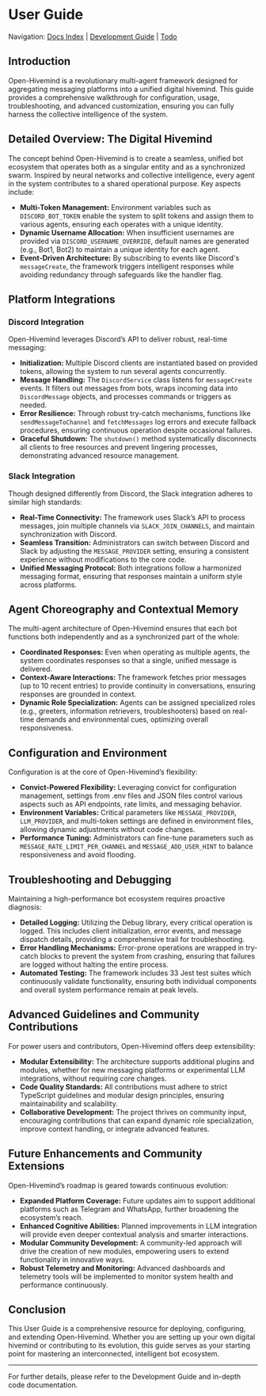 # User Guide

Navigation: [Docs Index](../README.md) | [Development Guide](development.md) | [Todo](todo.md)


## Introduction
Open-Hivemind is a revolutionary multi-agent framework designed for aggregating messaging platforms into a unified digital hivemind. This guide provides a comprehensive walkthrough for configuration, usage, troubleshooting, and advanced customization, ensuring you can fully harness the collective intelligence of the system.

## Detailed Overview: The Digital Hivemind
The concept behind Open-Hivemind is to create a seamless, unified bot ecosystem that operates both as a singular entity and as a synchronized swarm. Inspired by neural networks and collective intelligence, every agent in the system contributes to a shared operational purpose. Key aspects include:
- **Multi-Token Management:** Environment variables such as `DISCORD_BOT_TOKEN` enable the system to split tokens and assign them to various agents, ensuring each operates with a unique identity.
- **Dynamic Username Allocation:** When insufficient usernames are provided via `DISCORD_USERNAME_OVERRIDE`, default names are generated (e.g., Bot1, Bot2) to maintain a unique identity for each agent.
- **Event-Driven Architecture:** By subscribing to events like Discord's `messageCreate`, the framework triggers intelligent responses while avoiding redundancy through safeguards like the handler flag.

## Platform Integrations

### Discord Integration
Open-Hivemind leverages Discord’s API to deliver robust, real-time messaging:
- **Initialization:** Multiple Discord clients are instantiated based on provided tokens, allowing the system to run several agents concurrently.
- **Message Handling:** The `DiscordService` class listens for `messageCreate` events. It filters out messages from bots, wraps incoming data into `DiscordMessage` objects, and processes commands or triggers as needed.
- **Error Resilience:** Through robust try-catch mechanisms, functions like `sendMessageToChannel` and `fetchMessages` log errors and execute fallback procedures, ensuring continuous operation despite occasional failures.
- **Graceful Shutdown:** The `shutdown()` method systematically disconnects all clients to free resources and prevent lingering processes, demonstrating advanced resource management.

### Slack Integration
Though designed differently from Discord, the Slack integration adheres to similar high standards:
- **Real-Time Connectivity:** The framework uses Slack’s API to process messages, join multiple channels via `SLACK_JOIN_CHANNELS`, and maintain synchronization with Discord.
- **Seamless Transition:** Administrators can switch between Discord and Slack by adjusting the `MESSAGE_PROVIDER` setting, ensuring a consistent experience without modifications to the core code.
- **Unified Messaging Protocol:** Both integrations follow a harmonized messaging format, ensuring that responses maintain a uniform style across platforms.

## Agent Choreography and Contextual Memory
The multi-agent architecture of Open-Hivemind ensures that each bot functions both independently and as a synchronized part of the whole:
- **Coordinated Responses:** Even when operating as multiple agents, the system coordinates responses so that a single, unified message is delivered.
- **Context-Aware Interactions:** The framework fetches prior messages (up to 10 recent entries) to provide continuity in conversations, ensuring responses are grounded in context.
- **Dynamic Role Specialization:** Agents can be assigned specialized roles (e.g., greeters, information retrievers, troubleshooters) based on real-time demands and environmental cues, optimizing overall responsiveness.

## Configuration and Environment
Configuration is at the core of Open-Hivemind’s flexibility:
- **Convict-Powered Flexibility:** Leveraging convict for configuration management, settings from .env files and JSON files control various aspects such as API endpoints, rate limits, and messaging behavior.
- **Environment Variables:** Critical parameters like `MESSAGE_PROVIDER`, `LLM_PROVIDER`, and multi-token settings are defined in environment files, allowing dynamic adjustments without code changes.
- **Performance Tuning:** Administrators can fine-tune parameters such as `MESSAGE_RATE_LIMIT_PER_CHANNEL` and `MESSAGE_ADD_USER_HINT` to balance responsiveness and avoid flooding.

## Troubleshooting and Debugging
Maintaining a high-performance bot ecosystem requires proactive diagnosis:
- **Detailed Logging:** Utilizing the Debug library, every critical operation is logged. This includes client initialization, error events, and message dispatch details, providing a comprehensive trail for troubleshooting.
- **Error Handling Mechanisms:** Error-prone operations are wrapped in try-catch blocks to prevent the system from crashing, ensuring that failures are logged without halting the entire process.
- **Automated Testing:** The framework includes 33 Jest test suites which continuously validate functionality, ensuring both individual components and overall system performance remain at peak levels.

## Advanced Guidelines and Community Contributions
For power users and contributors, Open-Hivemind offers deep extensibility:
- **Modular Extensibility:** The architecture supports additional plugins and modules, whether for new messaging platforms or experimental LLM integrations, without requiring core changes.
- **Code Quality Standards:** All contributions must adhere to strict TypeScript guidelines and modular design principles, ensuring maintainability and scalability.
- **Collaborative Development:** The project thrives on community input, encouraging contributions that can expand dynamic role specialization, improve context handling, or integrate advanced features.

## Future Enhancements and Community Extensions
Open-Hivemind’s roadmap is geared towards continuous evolution:
- **Expanded Platform Coverage:** Future updates aim to support additional platforms such as Telegram and WhatsApp, further broadening the ecosystem’s reach.
- **Enhanced Cognitive Abilities:** Planned improvements in LLM integration will provide even deeper contextual analysis and smarter interactions.
- **Modular Community Development:** A community-led approach will drive the creation of new modules, empowering users to extend functionality in innovative ways.
- **Robust Telemetry and Monitoring:** Advanced dashboards and telemetry tools will be implemented to monitor system health and performance continuously.

## Conclusion
This User Guide is a comprehensive resource for deploying, configuring, and extending Open-Hivemind. Whether you are setting up your own digital hivemind or contributing to its evolution, this guide serves as your starting point for mastering an interconnected, intelligent bot ecosystem.

---
For further details, please refer to the Development Guide and in-depth code documentation.